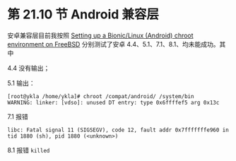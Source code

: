 # 第 21.10 节 Android 兼容层

安卓兼容层目前我按照 [Setting up a Bionic/Linux (Android) chroot environment on FreeBSD](https://forums.freebsd.org/threads/setting-up-a-bionic-linux-android-chroot-environment-on-freebsd.82768/) 分别测试了安卓 4.4、5.1、7.1、8.1、均未能成功。其中

4.4 没有输出；

5.1 输出：

```shell-session
[root@ykla /home/ykla]# chroot /compat/android/ /system/bin
WARNING: linker: [vdso]: unused DT entry: type 0x6ffffef5 arg 0x13c
```

7.1 报错
```shell-session
libc: Fatal signal 11 (SIGSEGV), code 12, fault addr 0x7fffffffe960 in tid 1880 (sh), pid 1880 (<unknown>)
```

8.1 报错 `killed`

